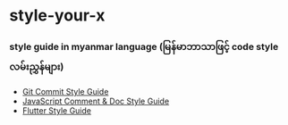 # style-your-x
### style guide in myanmar language (မြန်မာဘာသာဖြင့် code style လမ်းညွှန်များ)

- [Git Commit Style Guide](https://github.com/MinSiThu/style-your-x/blob/master/guides/gitCommitStyleGuide.md)
- [JavaScript Comment & Doc Style Guide](https://github.com/MinSiThu/style-your-x/blob/master/guides/javascriptCommentStyleGuide.md)
- [Flutter Style Guide](https://github.com/MinSiThu/style-your-x/blob/master/guides/flutterCommitStyleGuide.md)